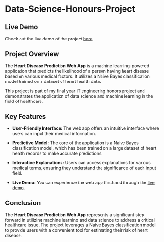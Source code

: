 # Data-Science-Honours-Project
## Live Demo
Check out the live demo of the project [here](https://tanvi1911-data-science-honours-project-app-vhrsuu.streamlit.app/).
## Project Overview

The **Heart Disease Prediction Web App** is a machine learning-powered application that predicts the likelihood of a person having heart disease based on various medical factors. It utilizes a Naive Bayes classification model trained on a dataset of heart health data.

This project is part of my final year IT engineering honors project and demonstrates the application of data science and machine learning in the field of healthcare.


## Key Features

- **User-Friendly Interface:** The web app offers an intuitive interface where users can input their medical information.

- **Predictive Model:** The core of the application is a Naive Bayes classification model, which has been trained on a large dataset of heart health records to make accurate predictions.

- **Interactive Explanations:** Users can access explanations for various medical terms, ensuring they understand the significance of each input field.

- **Live Demo:** You can experience the web app firsthand through the [live demo](https://tanvi1911-data-science-honours-project-app-vhrsuu.streamlit.app/).

## Conclusion

The **Heart Disease Prediction Web App** represents a significant step forward in utilizing machine learning and data science to address a critical healthcare issue. The project leverages a Naive Bayes classification model to provide users with a convenient tool for estimating their risk of heart disease.
